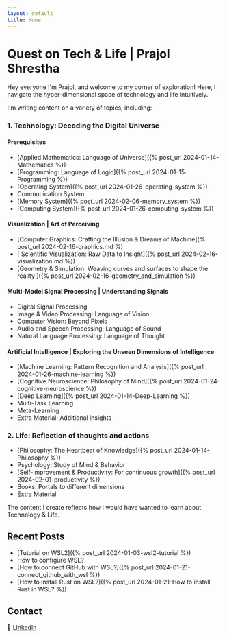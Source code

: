 ```yaml
---
layout: default
title: Home
---
```

# Quest on Tech & Life | Prajol Shrestha 

Hey everyone I'm Prajol, and welcome to my corner of exploration! 
Here, I navigate the hyper-dimensional space of technology and life intuitively. 

I'm writing content on a variety of topics, including:

### 1. Technology: Decoding the Digital Universe
#### Prerequisites
- [Applied Mathematics: Language of Universe]({% post_url 2024-01-14-Mathematics %})
- [Programming: Language of Logic]({% post_url 2024-01-15-Programming %})
- [Operating System]({% post_url 2024-01-26-operating-system %})
- Communication System 
- [Memory System]({% post_url 2024-02-06-memory_system %})
- [Computing System]({% post_url 2024-01-26-computing-system %})

#### Visualization | Art of Perceiving
- [Computer Graphics: Crafting the Illusion & Dreams of Machine](% post_url 2024-02-16-graphics.md %)
- [ Scientific Visualization: Raw Data to Insight]({% post_url 2024-02-16-visualization.md %})
- [Geometry & Simulation: Weaving curves and surfaces to shape the reality
]({% post_url 2024-02-16-geometry_and_simulation %})
  

#### Multi-Model Signal Processing | Understanding Signals
- Digital Signal Processing 
- Image & Video Processing: Language of Vision
- Computer Vision: Beyond Pixels
- Audio and Speech Processing: Language of Sound
- Natural Language Processing: Language of Thought
  
#### Artificial Intelligence | Exploring the Unseen Dimensions of Intelligence
- [Machine Learning: Pattern Recognition and Analysis]({% post_url 2024-01-26-machine-learning %})
- [Cognitive Neuroscience: Philosophy of Mind]({% post_url 2024-01-24-cognitive-neuroscience %})
- [Deep Learning]({% post_url 2024-01-14-Deep-Learning %})
- Multi-Task Learning
- Meta-Learning
- Extra Material: Additional insights
  
### 2. Life: Reflection of thoughts and actions
- [Philosophy: The Heartbeat of Knowledge]({% post_url 2024-01-14-Philosophy %})
- Psychology: Study of Mind & Behavior
- [Self-improvement & Productivity: For continuous growth]({% post_url 2024-02-01-productivity %}) 
- Books: Portals to different dimensions
- Extra Material

The content I create reflects how I would have wanted to learn about Technology & Life.


## Recent Posts

- [Tutorial on WSL2]({% post_url 2024-01-03-wsl2-tutorial %})
- How to configure WSL?
- [How to connect GitHub with WSL?]({% post_url 2024-01-21-connect_github_with_wsl %})
- [How to install Rust on WSL?]({% post_url 2024-01-21-How to install Rust in WSL? %})


## Contact
🔗 [Linkedln](https://www.linkedin.com/in/prajolshresthaa/)
